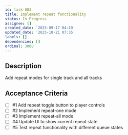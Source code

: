 ```yaml
---
id: task-003
title: Implement repeat functionality
status: In Progress
assignee: []
created_date: '2025-09-17 04:10'
updated_date: '2025-10-21 07:35'
labels: []
dependencies: []
ordinal: 3000
---
```


## Description

Add repeat modes for single track and all tracks

## Acceptance Criteria
<!-- AC:BEGIN -->
- [ ] #1 Add repeat toggle button to player controls
- [ ] #2 Implement repeat-one mode
- [ ] #3 Implement repeat-all mode
- [ ] #4 Update UI to show current repeat state
- [ ] #5 Test repeat functionality with different queue states
<!-- AC:END -->
